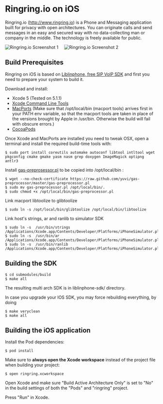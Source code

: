 # Ringring.io on iOS #

Ringring.io (http://www.ringring.io) is a Phone and Messaging application built for privacy with open architectures. You can originate calls and send messages in an easy and secured way with no data-collecting man or company in the middle. The technology is freely available for public.

![Ringring.io Screenshot 1](https://raw.githubusercontent.com/ringring-io/ringring-ios/master/Screenshots/screenshot0_small.png) &nbsp;&nbsp;&nbsp; ![Ringring.io Screenshot 2](https://raw.githubusercontent.com/ringring-io/ringring-ios/master/Screenshots/screenshot1_small.png)

## Build Prerequisites ##

Ringring on iOS is based on [Liblinphone, free SIP VoIP SDK](http://www.linphone.org/eng/documentation/dev/liblinphone-free-sip-voip-sdk.html) and first you need to prepare your system to build it.

Download and install:

* Xcode 5 (Tested on 5.1.1)
* [Xcode Command Line Tools](https://developer.apple.com/downloads/index.action)
* [MacPorts](http://www.macports.org) (Make sure that /opt/local/bin (macport tools) arrives first in your PATH env variable, so that the macport tools are taken in place of the versions brought by Apple in /usr/bin. Otherwise the build will fail with obscure errors.)
* [CocoaPods](http://cocoapods.org)

Once Xcode and MacPorts are installed you need to tweak OSX, open a terminal and install the required build-time tools with:

    $ sudo port install coreutils automake autoconf libtool intltool wget pkgconfig cmake gmake yasm nasm grep doxygen ImageMagick optipng antlr3

Install [gas-preprosessor.pl](http://github.com/yuvi/gas-preprocessor/) to be copied into /opt/local/bin :

    $ wget --no-check-certificate https://raw.github.com/yuvi/gas-preprocessor/master/gas-preprocessor.pl
    $ sudo mv gas-preprocessor.pl /opt/local/bin/.
    $ sudo chmod +x /opt/local/bin/gas-preprocessor.pl

Link macport libtoolize to glibtoolize 

	$ sudo ln -s /opt/local/bin/glibtoolize /opt/local/bin/libtoolize

Link host's strings, ar and ranlib to simulator SDK 

	$ sudo ln -s  /usr/bin/strings /Applications/Xcode.app/Contents/Developer/Platforms/iPhoneSimulator.platform/Developer/usr/bin/strings
	$ sudo ln -s  /usr/bin/ar /Applications/Xcode.app/Contents/Developer/Platforms/iPhoneSimulator.platform/Developer/usr/bin/ar
	$ sudo ln -s  /usr/bin/ranlib /Applications/Xcode.app/Contents/Developer/Platforms/iPhoneSimulator.platform/Developer/usr/bin/ranlib


## Building the SDK ##

    $ cd submodules/build
    $ make all 

The resulting multi arch SDK is in liblinphone-sdk/ directory.

In case you upgrade your IOS SDK, you may force rebuilding everything, by doing

    $ make veryclean
    $ make all


## Building the iOS application ##

Install the Pod dependencies:

    $ pod install

Make sure to **always open the Xcode workspace** instead of the project file when building your project:

    $ open ringring.xcworkspace

Open Xcode and make sure "Build Active Architecture Only" is set to "No" in the build settings of both the "Pods" and "ringring" project.
    
Press "Run" in Xcode.
